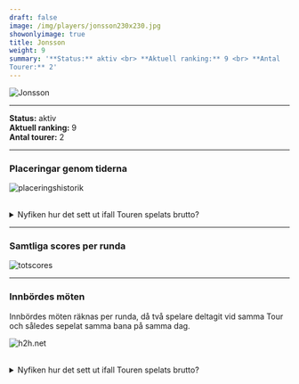 ```yaml
---  
draft: false  
image: /img/players/jonsson230x230.jpg  
showonlyimage: true  
title: Jonsson  
weight: 9  
summary: '**Status:** aktiv <br> **Aktuell ranking:** 9 <br> **Antal
Tourer:** 2'  
---
```


![Jonsson](/img/players/jonsson230x230.jpg)

------------------------------------------------------------------------

**Status:** aktiv  
**Aktuell ranking:** 9  
**Antal tourer:** 2

------------------------------------------------------------------------

### Placeringar genom tiderna

![placeringshistorik](/playerstats/Jonsson.placing.net.png) <br><br>
<details> <summary>Nyfiken hur det sett ut ifall Touren spelats
brutto?</summary> <p>

![placeringshistorik](/playerstats/Jonsson.placing.gross.png) </p>
</details>

------------------------------------------------------------------------

### Samtliga scores per runda

![totscores](/playerstats/Jonsson.totscores.png)

------------------------------------------------------------------------

### Innbördes möten

Innbördes möten räknas per runda, då två spelare deltagit vid samma Tour
och således sepelat samma bana på samma dag.

![h2h.net](/playerstats/Jonsson.h2h.net.png) <br><br> <details>
<summary>Nyfiken hur det sett ut ifall Touren spelats brutto?</summary>
<p>

![h2h.gross](/playerstats/Jonsson.h2h.gross.png) </p> </details>
